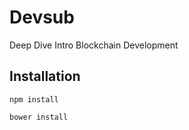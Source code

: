 # Devsub
Deep Dive Intro Blockchain Development

## Installation
```
npm install
```

```
bower install
```
